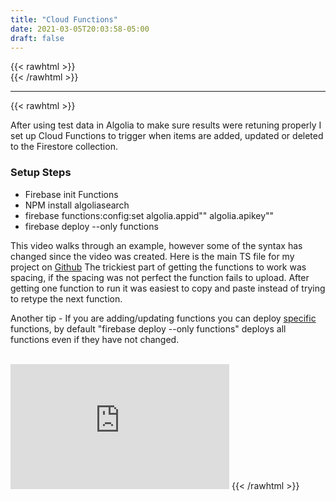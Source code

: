 ```yaml
---
title: "Cloud Functions"
date: 2021-03-05T20:03:58-05:00
draft: false
---
```

{{< rawhtml >}}
<br />
{{< /rawhtml >}}
***
{{< rawhtml >}}
<p>After using test data in Algolia to make sure results were retuning properly I set up Cloud Functions to trigger when items are added, updated or deleted to the Firestore collection.</p>

<h3>Setup Steps</h3>
<ul>
<li>Firebase init Functions</li>
<li>NPM install algoliasearch</li>
<li>firebase functions:config:set algolia.appid"" algolia.apikey""</li>
<li>firebase deploy --only functions</li>
</ul>

<p>This video walks through an example, however some of the syntax has changed since the video was created. Here is the main TS file for my project on <a href="https://github.com/katiewhelan/Collections/blob/master/functions/src/index.ts">Github</a> The trickiest part of getting the functions to work was spacing, if the spacing was not perfect the function fails to upload. After getting one function to run it was easiest to copy and paste instead of trying to retype the next function.</p>
<p>Another tip - If you are adding/updating functions you can deploy <a href="https://firebase.google.com/docs/functions/manage-functions">specific</a> functions, by default "firebase deploy --only functions" deploys all functions even if they have not changed.</p>
<br />
<iframe width="350" height="200" class="center" src="https://www.youtube.com/embed/3Z0V3cvgns8" title="YouTube video player" frameborder="0" allow="accelerometer; autoplay; clipboard-write; encrypted-media; gyroscope; picture-in-picture" allowfullscreen></iframe>
{{< /rawhtml >}}
